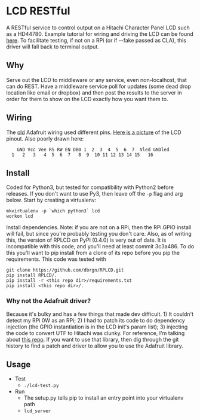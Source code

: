 # LCD RESTful
A RESTful service to control output on a Hitachi Character Panel LCD such as a 
HD44780. Example tutorial for wiring and driving the LCD can be found 
[here](https://learn.adafruit.com/character-lcd-with-raspberry-pi-or-beaglebone-black/usage).
To facilitate testing, if not on a RPi (or if --fake passed as CLA), this driver 
will fall back to terminal output.

## Why
Serve out the LCD to middleware or any service, even non-localhost, that can do 
REST. Have a middleware service poll for updates (some dead drop location like 
email or dropbox) and then post the results to the server in order for them to 
show on the LCD exactly how you want them to.

## Wiring
The [old](find-link) Adafruit wiring used different pins. [Here is a 
	picture](https://www.engineersgarage.com/sites/default/files/Lcd_0.jpg) of the 
	LCD pinout. Also poorly drawn here:
```
	GND Vcc Vee RS RW EN DB0 1  2  3  4  5  6  7  Vled GNDled
  1   2   3   4  5  6  7   8  9  10 11 12 13 14 15   16
```

## Install
Coded for Python3, but tested for compatibility with Python2 before releases. If 
you don't want to use Py3, then leave off the `-p` flag and arg below.
Start by creating a virtualenv:
```
mkvirtualenv -p `which python3` lcd
workon lcd
```
Install dependencies. Note: if you are not on a RPi, then the RPi.GPIO install 
will fail, but since you're probably testing you don't care. Also, as of writing 
this, the version of RPLCD on PyPi (0.4.0) is very out of date. It is 
incompatible with this code, and you'll need at least commit 3c3a486. To do this 
you'll want to pip install from a clone of its repo before you pip the 
requirements. This code was tested with
```
git clone https://github.com/dbrgn/RPLCD.git
pip install RPLCD/.
pip install -r <this repo dir>/requirements.txt
pip install <this repo dir>/.
```

### Why not the Adafruit driver?
Because it's bulky and has a few things that made dev difficult. 1) It couldn't 
detect my RPi 0W as an RPi; 2) I had to patch its code to do dependency 
injection (the GPIO instantiation is in the LCD init's param list); 3) injecting 
the code to convert UTF to Hitachi was clunky. For reference, I'm talking about 
[this repo](https://github.com/adafruit/Adafruit_Python_CharLCD.git). If you 
want to use that library, then dig through the git history to find a patch and 
driver to allow you to use the Adafruit library.

## Usage
* Test
	* `./lcd-test.py`
* Run
	* The setup.py tells pip to install an entry point into your virtualenv path
	* `lcd_server`

